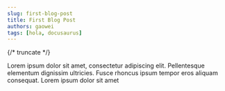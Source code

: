 ```yaml
---
slug: first-blog-post
title: First Blog Post
authors: gaowei
tags: [hola, docusaurus]
---
```


{/* truncate */}

Lorem ipsum dolor sit amet, consectetur adipiscing elit. Pellentesque elementum dignissim ultricies. Fusce rhoncus ipsum tempor eros aliquam consequat. Lorem ipsum dolor sit amet
